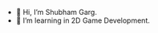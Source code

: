 - 👋 Hi, I’m Shubham Garg.
- 👀 I’m learning in 2D Game Development.

<!---
NitroKage/NitroKage is a ✨ special ✨ repository because its `README.md` (this file) appears on your GitHub profile.
You can click the Preview link to take a look at your changes.
--->
